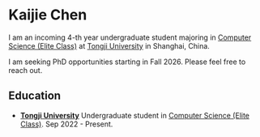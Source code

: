 # Kaijie Chen

I am an incoming 4-th year undergraduate student majoring in [Computer Science (Elite Class)](https://ghc.tongji.edu.cn/) at [Tongji University](https://en.tongji.edu.cn/) in Shanghai, China.

I am seeking PhD opportunities starting in Fall 2026. Please feel free to reach out.
## Education

- **[Tongji University](https://en.tongji.edu.cn/)**
Undergraduate student in [Computer Science (Elite Class)](https://ghc.tongji.edu.cn/). Sep 2022 - Present.

